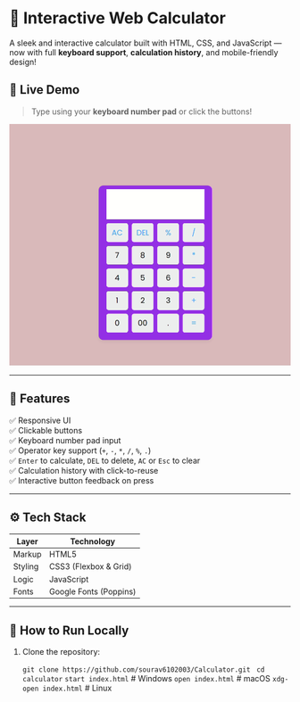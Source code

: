 # 🔢 Interactive Web Calculator

A sleek and interactive calculator built with HTML, CSS, and JavaScript — now with full **keyboard support**, **calculation history**, and mobile-friendly design!

## 🚀 Live Demo

> Type using your **keyboard number pad** or click the buttons!

![Calculator Screenshot](./calculator.png) 

---

## 🧠 Features

✅ Responsive UI  
✅ Clickable buttons  
✅ Keyboard number pad input  
✅ Operator key support (`+`, `-`, `*`, `/`, `%`, `.`)  
✅ `Enter` to calculate, `DEL` to delete, `AC` or `Esc` to clear  
✅ Calculation history with click-to-reuse  
✅ Interactive button feedback on press

---

## ⚙️ Tech Stack

| Layer     | Technology    |
|-----------|----------------|
| Markup    | HTML5          |
| Styling   | CSS3 (Flexbox & Grid) |
| Logic     | JavaScript  |
| Fonts     | Google Fonts (Poppins) |

---

## 🧰 How to Run Locally

1. Clone the repository:

   `git clone https://github.com/sourav6102003/Calculator.git`
   ` cd calculator`
   `start index.html`   # Windows
   `open index.html`    # macOS
   `xdg-open index.html` # Linux

